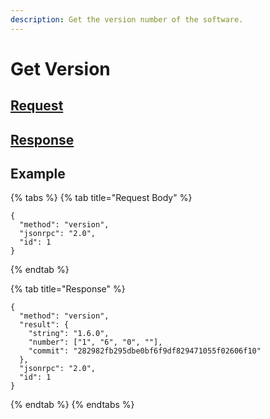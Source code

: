 ```yaml
---
description: Get the version number of the software.
---
```


# Get Version

## [Request](https://github.com/mobilecoinofficial/full-service/blob/main/full-service/src/json\_rpc/v2/api/request.rs#L40)

## [Response](https://github.com/mobilecoinofficial/full-service/blob/main/full-service/src/json\_rpc/v2/api/response.rs#L41)

## Example

{% tabs %}
{% tab title="Request Body" %}
```
{
  "method": "version",
  "jsonrpc": "2.0",
  "id": 1
}
```
{% endtab %}

{% tab title="Response" %}
```
{
  "method": "version",
  "result": {
    "string": "1.6.0",
    "number": ["1", "6", "0", ""],
    "commit": "282982fb295dbe0bf6f9df829471055f02606f10"
  },
  "jsonrpc": "2.0",
  "id": 1
}
```
{% endtab %}
{% endtabs %}
